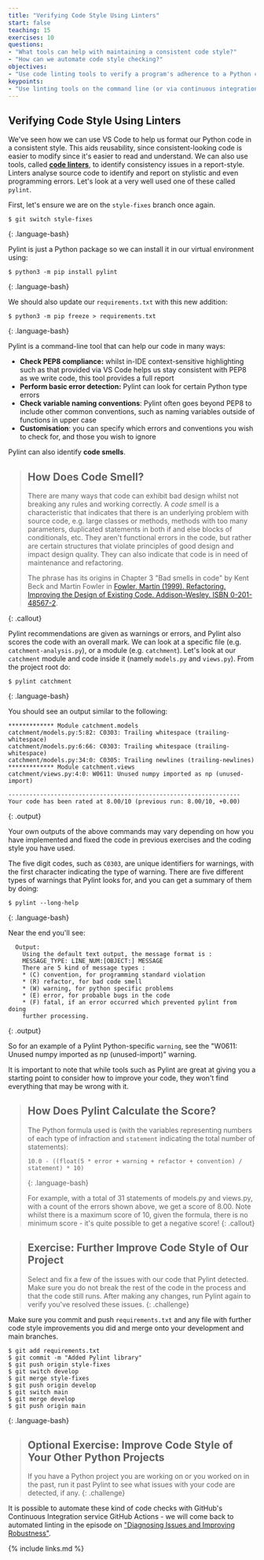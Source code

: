 ```yaml
---
title: "Verifying Code Style Using Linters"
start: false
teaching: 15
exercises: 10
questions:
- "What tools can help with maintaining a consistent code style?"
- "How can we automate code style checking?"
objectives:
- "Use code linting tools to verify a program's adherence to a Python coding style convention."
keypoints:
- "Use linting tools on the command line (or via continuous integration) to automatically check your code style."
---
```


## Verifying Code Style Using Linters

We've seen how we can use VS Code to help us format our Python code in a consistent style.
This aids reusability,
since consistent-looking code is easier to modify
since it's easier to read and understand.
We can also use tools,
called [**code linters**](https://en.wikipedia.org/wiki/Lint_%28software%29),
to identify consistency issues in a report-style.
Linters analyse source code to identify and report on stylistic and even programming errors.
Let's look at a very well used one of these called `pylint`.

First, let's ensure we are on the `style-fixes` branch once again.

~~~
$ git switch style-fixes
~~~
{: .language-bash}

Pylint is just a Python package so we can install it in our virtual environment using:

~~~
$ python3 -m pip install pylint
~~~
{: .language-bash}

We should also update our `requirements.txt` with this new addition:

~~~
$ python3 -m pip freeze > requirements.txt
~~~
{: .language-bash}

Pylint is a command-line tool that can help our code in many ways:

- **Check PEP8 compliance:**
  whilst in-IDE context-sensitive highlighting such as that provided via VS Code
  helps us stay consistent with PEP8 as we write code, this tool provides a full report
- **Perform basic error detection:** Pylint can look for certain Python type errors
- **Check variable naming conventions**:
  Pylint often goes beyond PEP8 to include other common conventions,
  such as naming variables outside of functions in upper case
- **Customisation**:
  you can specify which errors and conventions you wish to check for, and those you wish to ignore

Pylint can also identify **code smells**.

> ## How Does Code Smell?
>
> There are many ways that code can exhibit bad design
> whilst not breaking any rules and working correctly.
> A *code smell* is a characteristic that indicates
> that there is an underlying problem with source code, e.g.
> large classes or methods,
> methods with too many parameters,
> duplicated statements in both if and else blocks of conditionals, etc.
> They aren't functional errors in the code,
> but rather are certain structures that violate principles of good design
> and impact design quality.
> They can also indicate that code is in need of maintenance and refactoring.
>
> The phrase has its origins in Chapter 3 "Bad smells in code"
> by Kent Beck and Martin Fowler in
> [Fowler, Martin (1999). Refactoring. Improving the Design of Existing Code. Addison-Wesley. ISBN 0-201-48567-2](https://www.amazon.com/Refactoring-Improving-Design-Existing-Code/dp/0201485672/).
>
{: .callout}

Pylint recommendations are given as warnings or errors,
and Pylint also scores the code with an overall mark. 
We can look at a specific file (e.g. `catchment-analysis.py`),
or a module (e.g. `catchment`).
Let's look at our `catchment` module and code inside it (namely `models.py` and `views.py`).
From the project root do:

~~~
$ pylint catchment
~~~
{: .language-bash}

You should see an output similar to the following:

~~~
************* Module catchment.models
catchment/models.py:5:82: C0303: Trailing whitespace (trailing-whitespace)
catchment/models.py:6:66: C0303: Trailing whitespace (trailing-whitespace)
catchment/models.py:34:0: C0305: Trailing newlines (trailing-newlines)
************* Module catchment.views
catchment/views.py:4:0: W0611: Unused numpy imported as np (unused-import)

------------------------------------------------------------------
Your code has been rated at 8.00/10 (previous run: 8.00/10, +0.00)
~~~
{: .output}

Your own outputs of the above commands may vary depending on
how you have implemented and fixed the code in previous exercises
and the coding style you have used.

The five digit codes, such as `C0303`, are unique identifiers for warnings,
with the first character indicating the type of warning.
There are five different types of warnings that Pylint looks for,
and you can get a summary of them by doing:

~~~
$ pylint --long-help
~~~
{: .language-bash}

Near the end you'll see:

~~~
  Output:
    Using the default text output, the message format is :
    MESSAGE_TYPE: LINE_NUM:[OBJECT:] MESSAGE
    There are 5 kind of message types :
    * (C) convention, for programming standard violation
    * (R) refactor, for bad code smell
    * (W) warning, for python specific problems
    * (E) error, for probable bugs in the code
    * (F) fatal, if an error occurred which prevented pylint from doing
    further processing.
~~~
{: .output}

So for an example of a Pylint Python-specific `warning`,
see the "W0611: Unused numpy imported as np (unused-import)" warning.

It is important to note that while tools such as Pylint are great at giving you
a starting point to consider how to improve your code,
they won't find everything that may be wrong with it.

> ## How Does Pylint Calculate the Score?
>
> The Python formula used is
> (with the variables representing numbers of each type of infraction
> and `statement` indicating the total number of statements):
>
> ~~~
> 10.0 - ((float(5 * error + warning + refactor + convention) / statement) * 10)
> ~~~
> {: .language-bash}
>
> For example, with a total of 31 statements of models.py and views.py,
> with a count of the errors shown above, we get a score of 8.00.
> Note whilst there is a maximum score of 10, given the formula,
> there is no minimum score - it's quite possible to get a negative score!
{: .callout}

> ## Exercise: Further Improve Code Style of Our Project
> Select and fix a few of the issues with our code that Pylint detected.
> Make sure you do not break the rest of the code in the process and that the code still runs.
> After making any changes, run Pylint again to verify you've resolved these issues.
{: .challenge}

Make sure you commit and push `requirements.txt`
and any file with further code style improvements you did
and merge onto your development and main branches.

~~~
$ git add requirements.txt
$ git commit -m "Added Pylint library"
$ git push origin style-fixes
$ git switch develop
$ git merge style-fixes
$ git push origin develop
$ git switch main
$ git merge develop
$ git push origin main
~~~
{: .language-bash}

> ## Optional Exercise: Improve Code Style of Your Other Python Projects
> If you have a Python project you are working on or you worked on in the past,
> run it past Pylint to see what issues with your code are detected, if any.
{: .challenge}

It is possible to automate these kind of code checks
with GitHub's Continuous Integration service GitHub Actions -
we will come back to automated linting in the episode on
["Diagnosing Issues and Improving Robustness"](../24-diagnosing-issues-improving-robustness/index.html).

{% include links.md %}
